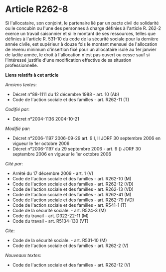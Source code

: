 # Article R262-8

Si l'allocataire, son conjoint, le partenaire lié par un pacte civil de solidarité ou le concubin ou l'une des personnes à
charge définies à l'article R. 262-2 exerce un travail saisonnier et si le montant de ses ressources, telles que définies à
l'article R. 531-10 du code de la sécurité sociale pour la dernière année civile, est supérieur à douze fois le montant
mensuel de l'allocation de revenu minimum d'insertion fixé pour un allocataire isolé au 1er janvier de ladite année, le droit
à l'allocation n'est pas ouvert ou cesse sauf si l'intéressé justifie d'une modification effective de sa situation
professionnelle.

**Liens relatifs à cet article**

_Anciens textes_:

  - Décret n°88-1111 du 12 décembre 1988 - art. 10 (Ab)
  - Code de l'action sociale et des familles - art. R262-11 (T)

_Codifié par_:

  - Décret n°2004-1136 2004-10-21

_Modifié par_:

  - Décret n°2006-1197 2006-09-29 art. 9 I, II JORF 30 septembre 2006 en vigueur le 1er octobre 2006
  - Décret n°2006-1197 du 29 septembre 2006 - art. 9 () JORF 30 septembre 2006 en vigueur le 1er octobre 2006

_Cité par_:

  - Arrêté du 17 décembre 2009 - art. 1 (V)
  - Code de l'action sociale et des familles - art. R262-10 (M)
  - Code de l'action sociale et des familles - art. R262-12 (VD)
  - Code de l'action sociale et des familles - art. R262-13 (VD)
  - Code de l'action sociale et des familles - art. R262-41 (M)
  - Code de l'action sociale et des familles - art. R262-79 (VD)
  - Code de l'action sociale et des familles - art. R541-1 (T)
  - Code de la sécurité sociale. - art. R524-3 (M)
  - Code du travail - art. D322-22-11 (M)
  - Code du travail - art. R5134-130 (VT)

_Cite_:

  - Code de la sécurité sociale. - art. R531-10 (M)
  - Code de l'action sociale et des familles - art. R262-2 (V)

_Nouveaux textes_:

  - Code de l'action sociale et des familles - art. R262-12 (V)
